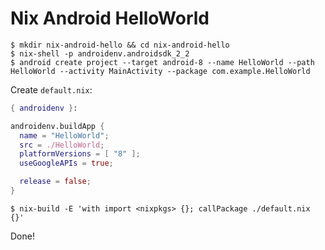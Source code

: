 # Nix Android HelloWorld

    $ mkdir nix-android-hello && cd nix-android-hello
    $ nix-shell -p androidenv.androidsdk_2_2
    $ android create project --target android-8 --name HelloWorld --path HelloWorld --activity MainActivity --package com.example.HelloWorld

Create `default.nix`:

```nix
{ androidenv }:

androidenv.buildApp {
  name = "HelloWorld";
  src = ./HelloWorld;
  platformVersions = [ "8" ];
  useGoogleAPIs = true;

  release = false;
}
```

    $ nix-build -E 'with import <nixpkgs> {}; callPackage ./default.nix {}'

Done!
